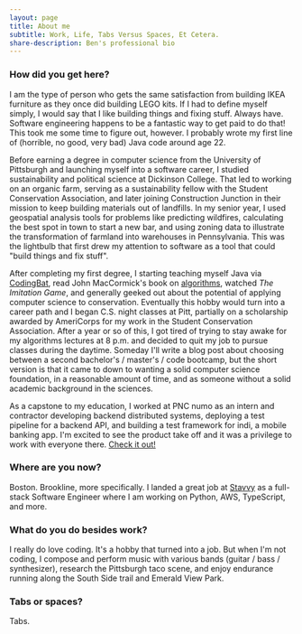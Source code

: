 ```yaml
---
layout: page
title: About me
subtitle: Work, Life, Tabs Versus Spaces, Et Cetera.
share-description: Ben's professional bio
---
```


### How did you get here?

I am the type of person who gets the same satisfaction from building IKEA furniture as they once did building LEGO kits. If I had to define myself simply, I would say that I like building things and fixing stuff. Always have. Software engineering happens to be a fantastic way to get paid to do that! This took me some time to figure out, however. I probably wrote my first line of (horrible, no good, very bad) Java code around age 22.

Before earning a degree in computer science from the University of Pittsburgh and launching myself into a software career, I studied sustainability and political science at Dickinson College. That led to working on an organic farm, serving as a sustainability fellow with the Student Conservation Association, and later joining Construction Junction in their mission to keep building materials out of landfills. In my senior year, I used geospatial analysis tools for problems like predicting wildfires, calculating the best spot in town to start a new bar, and using zoning data to illustrate the transformation of farmland into warehouses in Pennsylvania. This was the lightbulb that first drew my attention to software as a tool that could "build things and fix stuff".

After completing my first degree, I starting teaching myself Java via [CodingBat](https://codingbat.com/java), read John MacCormick's book on [algorithms](https://en.wikipedia.org/wiki/9_Algorithms_That_Changed_the_Future), watched *The Imitation Game*, and generally geeked out about the potential of applying computer science to conservation. Eventually this hobby would turn into a career path and I began C.S. night classes at Pitt, partially on a scholarship awarded by AmeriCorps for my work in the Student Conservation Association. After a year or so of this, I got tired of trying to stay awake for my algorithms lectures at 8 p.m. and decided to quit my job to pursue classes during the daytime. Someday I'll write a blog post about choosing between a second bachelor's / master's / code bootcamp, but the short version is that it came to down to wanting a solid computer science foundation, in a reasonable amount of time, and as someone without a solid academic background in the sciences.

As a capstone to my education, I worked at PNC numo as an intern and contractor developing backend distributed systems, deploying a test pipeline for a backend API, and building a test framework for indi, a mobile banking app. I'm excited to see the product take off and it was a privilege to work with everyone there. [Check it out!](https://goindi.com/)

### Where are you now?

Boston. Brookline, more specifically. I landed a great job at [Stavvy](https://www.stavvy.com) as a full-stack Software Engineer where I am working on Python, AWS, TypeScript, and more. 

### What do you do besides work?

I really do love coding. It's a hobby that turned into a job. But when I'm not coding, I compose and perform music with various bands (guitar / bass / synthesizer), research the Pittsburgh taco scene, and enjoy endurance running along the South Side trail and Emerald View Park.

### Tabs or spaces?
Tabs.
